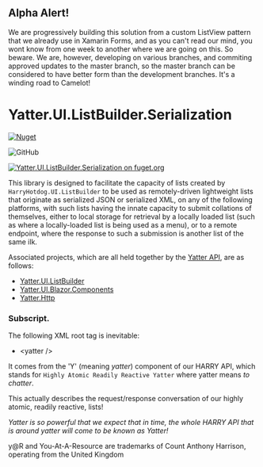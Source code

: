 ## Alpha Alert!

We are progressively building this solution from a custom ListView pattern that we already use in Xamarin Forms, and as you can't read our mind, you wont know from one week to another where we are going on this. So beware. We are, however, developing on various branches, and commiting approved updates to the master branch, so the master branch can be considered to have better form than the development branches. It's a winding road to Camelot!

# Yatter.UI.ListBuilder.Serialization

<a href="https://www.nuget.org/packages/Yatter.UI.ListBuilder.Serialization/" target="_blank" rel="noreferrer noopener"><img alt="Nuget" src="https://img.shields.io/nuget/v/Yatter.UI.ListBuilder.Serialization?color=blue&style=for-the-badge"></a>

![GitHub](https://img.shields.io/github/license/yatterofficial/Yatter.UI.ListBuilder.Serialization?style=for-the-badge)

[![Yatter.UI.ListBuilder.Serialization on fuget.org](https://www.fuget.org/packages/Yatter.UI.ListBuilder.Serialization/badge.svg)](https://www.fuget.org/packages/Yatter.UI.ListBuilder.Serialization)

This library is designed to facilitate the capacity of lists created by ```HarryHotdog.UI.ListBuilder``` to be used as remotely-driven lightweight lists that originate as serialized JSON or serialized XML, on any of the following platforms, with such lists having the innate capacity to submit collations of themselves, either to local storage for retrieval by a locally loaded list (such as where a locally-loaded list is being used as a menu), or to a remote endpoint, where the response to such a submission is another list of the same ilk.

Associated projects, which are all held together by the [Yatter API](https://github.com/HarrisonOfTheNorth/Yatter), are as follows:

- [Yatter.UI.ListBuilder](https://github.com/YatterOfficial/Yatter.UI.ListBuilder)
- [Yatter.UI.Blazor.Components](https://github.com/YatterOfficial/Yatter.UI.Blazor.Components)
- [Yatter.Http](https://github.com/YatterOfficial/Yatter.Http)

### Subscript.

The following XML root tag is inevitable:

- &lt;yatter /&gt;

It comes from the 'Y' (meaning _yatter_) component of our HARRY API, which stands for ```Highly Atomic Readily Reactive Yatter``` where yatter means _to chatter_.

This actually describes the request/response conversation of our highly atomic, readily reactive, lists!

_Yatter is so powerful that we expect that in time, the whole HARRY API that is around yatter will come to be known as Yatter!_

y@R and You-At-A-Resource are trademarks of Count Anthony Harrison, operating from the United Kingdom
